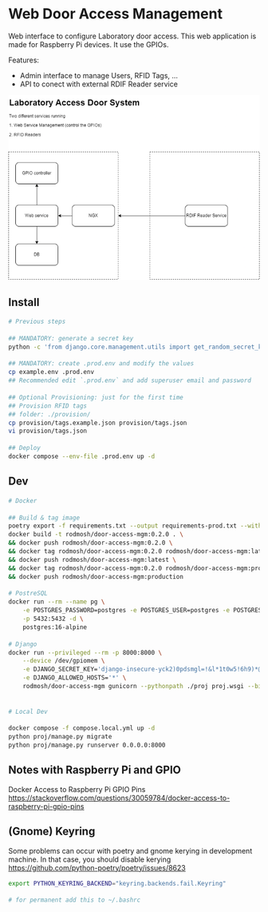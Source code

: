 # Web Door Access Management

Web interface to configure Laboratory door access.
This web application is made for Raspberry Pi devices. It use the GPIOs.

Features:

- Admin interface to manage Users, RFID Tags, ...
- API to conect with external RDIF Reader service

![Diagram 1](/docs/images/lab-door-system.drawio.png)

## Install

```bash
# Previous steps

## MANDATORY: generate a secret key
python -c 'from django.core.management.utils import get_random_secret_key; print(get_random_secret_key())'

## MANDATORY: create .prod.env and modify the values
cp example.env .prod.env
## Recommended edit `.prod.env` and add superuser email and password

## Optional Provisioning: just for the first time
## Provision RFID tags
## folder: ./provision/
cp provision/tags.example.json provision/tags.json
vi provision/tags.json

## Deploy
docker compose --env-file .prod.env up -d
```

## Dev

```bash
# Docker

## Build & tag image
poetry export -f requirements.txt --output requirements-prod.txt --without-hashes
docker build -t rodmosh/door-access-mgm:0.2.0 . \
&& docker push rodmosh/door-access-mgm:0.2.0 \
&& docker tag rodmosh/door-access-mgm:0.2.0 rodmosh/door-access-mgm:latest \
&& docker push rodmosh/door-access-mgm:latest \
&& docker tag rodmosh/door-access-mgm:0.2.0 rodmosh/door-access-mgm:production \
&& docker push rodmosh/door-access-mgm:production

# PostreSQL
docker run --rm --name pg \
    -e POSTGRES_PASSWORD=postgres -e POSTGRES_USER=postgres -e POSTGRES_DB=postgres \
    -p 5432:5432 -d \
    postgres:16-alpine

# Django
docker run --privileged --rm -p 8000:8000 \
    --device /dev/gpiomem \
    -e DJANGO_SECRET_KEY='django-insecure-yck2)0pdsmgl=!&l*1t0w5!6h9)*@*&v)$%a8(07@8-+=!gvd9' \
    -e DJANGO_ALLOWED_HOSTS='*' \
    rodmosh/door-access-mgm gunicorn --pythonpath ./proj proj.wsgi --bind 0.0.0.0:8000


# Local Dev

docker compose -f compose.local.yml up -d
python proj/manage.py migrate
python proj/manage.py runserver 0.0.0.0:8000
```

## Notes with Raspberry Pi and GPIO

Docker Access to Raspberry Pi GPIO Pins
<https://stackoverflow.com/questions/30059784/docker-access-to-raspberry-pi-gpio-pins>


## (Gnome) Keyring

Some problems can occur with poetry and gnome kerying in development machine. In that case, you should disable kerying
<https://github.com/python-poetry/poetry/issues/8623>

```bash
export PYTHON_KEYRING_BACKEND="keyring.backends.fail.Keyring"

# for permanent add this to ~/.bashrc
```
